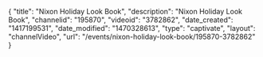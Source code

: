 {
    "title": "Nixon Holiday Look Book",
    "description": "Nixon Holiday Look Book",
    "channelid": "195870",
    "videoid": "3782862",
    "date_created": "1417199531",
    "date_modified": "1470328613",
    "type": "captivate",
    "layout": "channelVideo",
    "url": "\/events\/nixon-holiday-look-book\/195870-3782862"
}